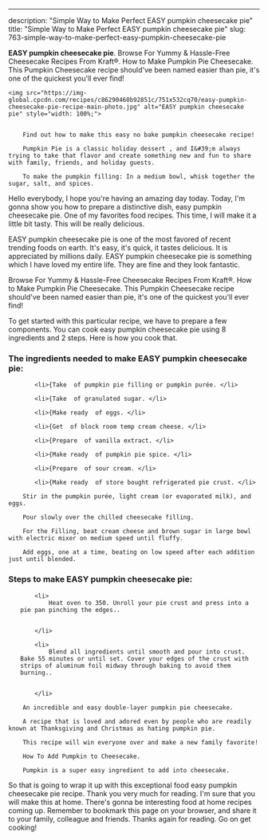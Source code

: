 ---
description: "Simple Way to Make Perfect EASY pumpkin cheesecake pie"
title: "Simple Way to Make Perfect EASY pumpkin cheesecake pie"
slug: 763-simple-way-to-make-perfect-easy-pumpkin-cheesecake-pie

<p>
	<strong>EASY pumpkin cheesecake pie</strong>. 
	Browse For Yummy &amp; Hassle-Free Cheesecake Recipes From Kraft®. How to Make Pumpkin Pie Cheesecake. This Pumpkin Cheesecake recipe should&#39;ve been named easier than pie, it&#39;s one of the quickest you&#39;ll ever find!
</p>
<p>
	
	<img src="https://img-global.cpcdn.com/recipes/c86290460b92851c/751x532cq70/easy-pumpkin-cheesecake-pie-recipe-main-photo.jpg" alt="EASY pumpkin cheesecake pie" style="width: 100%;">
	
	
		Find out how to make this easy no bake pumpkin cheesecake recipe!
	
		Pumpkin Pie is a classic holiday dessert , and I&#39;m always trying to take that flavor and create something new and fun to share with family, friends, and holiday guests.
	
		To make the pumpkin filling: In a medium bowl, whisk together the sugar, salt, and spices.
	
</p>
<p>
	Hello everybody, I hope you're having an amazing day today. Today, I'm gonna show you how to prepare a distinctive dish, easy pumpkin cheesecake pie. One of my favorites food recipes. This time, I will make it a little bit tasty. This will be really delicious.
</p>
	
<p>
	EASY pumpkin cheesecake pie is one of the most favored of recent trending foods on earth. It's easy, it's quick, it tastes delicious. It is appreciated by millions daily. EASY pumpkin cheesecake pie is something which I have loved my entire life. They are fine and they look fantastic.
</p>
<p>
	Browse For Yummy &amp; Hassle-Free Cheesecake Recipes From Kraft®. How to Make Pumpkin Pie Cheesecake. This Pumpkin Cheesecake recipe should&#39;ve been named easier than pie, it&#39;s one of the quickest you&#39;ll ever find!
</p>

<p>
To get started with this particular recipe, we have to prepare a few components. You can cook easy pumpkin cheesecake pie using 8 ingredients and 2 steps. Here is how you cook that.
</p>

<h3>The ingredients needed to make EASY pumpkin cheesecake pie:</h3>

<ol>
	
		<li>{Take  of pumpkin pie filling or pumpkin purée. </li>
	
		<li>{Take  of granulated sugar. </li>
	
		<li>{Make ready  of eggs. </li>
	
		<li>{Get  of block room temp cream cheese. </li>
	
		<li>{Prepare  of vanilla extract. </li>
	
		<li>{Make ready  of pumpkin pie spice. </li>
	
		<li>{Prepare  of sour cream. </li>
	
		<li>{Make ready  of store bought refrigerated pie crust. </li>
	
</ol>
<p>
	
		Stir in the pumpkin purée, light cream (or evaporated milk), and eggs.
	
		Pour slowly over the chilled cheesecake filling.
	
		For the Filling, beat cream cheese and brown sugar in large bowl with electric mixer on medium speed until fluffy.
	
		Add eggs, one at a time, beating on low speed after each addition just until blended.
	
</p>

<h3>Steps to make EASY pumpkin cheesecake pie:</h3>

<ol>
	
		<li>
			Heat oven to 350. Unroll your pie crust and press into a pie pan pinching the edges..
			
			
		</li>
	
		<li>
			Blend all ingredients until smooth and pour into crust. Bake 55 minutes or until set. Cover your edges of the crust with strips of aluminum foil midway through baking to avoid them burning..
			
			
		</li>
	
</ol>

<p>
	
		An incredible and easy double-layer pumpkin pie cheesecake.
	
		A recipe that is loved and adored even by people who are readily known at Thanksgiving and Christmas as hating pumpkin pie.
	
		This recipe will win everyone over and make a new family favorite!
	
		How To Add Pumpkin to Cheesecake.
	
		Pumpkin is a super easy ingredient to add into cheesecake.
	
</p>

<p>
	So that is going to wrap it up with this exceptional food easy pumpkin cheesecake pie recipe. Thank you very much for reading. I'm sure that you will make this at home. There's gonna be interesting food at home recipes coming up. Remember to bookmark this page on your browser, and share it to your family, colleague and friends. Thanks again for reading. Go on get cooking!
</p>
